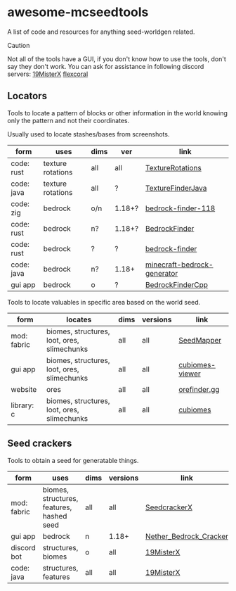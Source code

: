 # awesome-mcseedtools

A list of code and resources for anything seed-worldgen related.

> [!CAUTION]
> Not all of the tools have a GUI, if you don't know how to use the tools, don't say they don't work.
> You can ask for assistance in following discord servers: [19MisterX](https://discord.gg/ANW8hu2S5D) [flexcoral](https://discord.gg/DFsMKWJJPN)

## Locators

Tools to locate a pattern of blocks or other information in the world knowing only the pattern and not their coordinates.

Usually used to locate stashes/bases from screenshots.

| form       | uses              | dims | ver    | link                                                                                         |
| ---------- | ----------------- | ---- | ------ | -------------------------------------------------------------------------------------------- |
| code: rust | texture rotations | all  | all    | [TextureRotations](https://github.com/19MisterX98/TextureRotations)                          |
| code: java | texture rotations | all  | ?      | [TextureFinderJava](https://github.com/coolmann24/TextureFinderJava)                         |
| code: zig  | bedrock           | o/n  | 1.18+? | [bedrock-finder-118](https://github.com/silversquirl/bedrock-finder-118)                     |
| code: rust | bedrock           | n?   | 1.18+? | [BedrockFinder](https://github.com/JorianWoltjer/BedrockFinder)                              |
| code: rust | bedrock           | ?    | ?      | [bedrock-finder](https://github.com/TudbuT/bedrock-finder)                                   |
| code: java | bedrock           | n?   | 1.18+  | [minecraft-bedrock-generator](https://github.com/Developer-Mike/minecraft-bedrock-generator) |
| gui app    | bedrock           | o    | ?      | [BedrockFinderCpp](https://github.com/coolmann24/BedrockFinderCpp)                           |

Tools to locate valuables in specific area based on the world seed.

| form        | locates                                     | dims | versions | link                                                           |
| ----------- | ------------------------------------------- | ---- | -------- | -------------------------------------------------------------- |
| mod: fabric | biomes, structures, loot, ores, slimechunks | all  | all      | [SeedMapper](https://github.com/xpple/SeedMapper)              |
| gui app     | biomes, structures, loot, ores, slimechunks | all  | all      | [cubiomes-viewer](https://github.com/Cubitect/cubiomes-viewer) |
| website     | ores                                        | all  | all      | [orefinder.gg](https://www.orefinder.gg/)                      |
| library: c  | biomes, structures, loot, ores, slimechunks | all  | all      | [cubiomes](https://github.com/xpple/cubiomes)                  |

## Seed crackers

Tools to obtain a seed for generatable things.

| form        | uses                                      | dims | versions | link                                                                            |
| ----------- | ----------------------------------------- | ---- | -------- | ------------------------------------------------------------------------------- |
| mod: fabric | biomes, structures, features, hashed seed | all  | all      | [SeedcrackerX](https://github.com/19MisterX98/SeedcrackerX)                     |
| gui app     | bedrock                                   | n    | 1.18+    | [Nether_Bedrock_Cracker](https://github.com/19MisterX98/Nether_Bedrock_Cracker) |
| discord bot | structures, biomes                        | o    | all      | [19MisterX](https://discord.gg/ANW8hu2S5D)                                      |
| code: java  | structures, features                      | all  | all      | [19MisterX](https://github.com/hube12/lifting)                                  |
